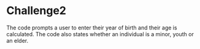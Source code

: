 # Challenge2
The code prompts a user to enter their year of birth and their age is calculated.
The code also states whether an individual is a minor, youth or an elder.